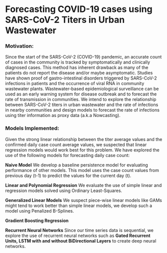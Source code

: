 # Forecasting COVID-19 cases using SARS-CoV-2 Titers in Urban Wastewater

### Motivation:

Since the start of the SARS-CoV-2 (COVID-19) pandemic, an accurate count of cases in the community is tracked by symptomatically and clinically diagnosed cases. 
This method has inherent drawback as many of the patients do not report the disease and/or maybe asymptomatic.
Studies have shown proof of gastro-intestinal disorders triggered by SARS-CoV-2 infections in patients and the occurrence of viral RNA in community wastewater plants. 
Wastewater-based epidemiological surveillance can be used as an early warning system for disease outbreak and to forecast the rate of transmission in communities.
We intend to explore the relationship between SARS-CoV-2 titers in urban wastewater and the rate of infections in nearby communities and design models to forecast the rate of infections using titer information as proxy data (a.k.a Nowcasting).

### Models Implemented:

Given the strong linear relationship between the titer average values and the confirmed daily case count average values, we suspected that linear regression models would work best for this problem. We have explored the use of the following models for forecasting daily case count:

**Naive Model**
We develop a baseline persistence model for evaluating performance of other models. This model uses the case count values from previous day (t-1) to predict the values for the current day (t). 

**Linear and Polynomial Regression**
We evaluate the use of simple linear and regression models solved using Ordinary Least-Squares. 

**Generalized Linear Models**
We suspect piece-wise linear models like GAMs might tend to work better than simple linear models, we develop such a model using Penalized B-Splines.

**Gradient Boosting Regression**

**Recurrent Neural Networks**
Since our time series data is sequential, we explore the use of recurrent neural networks such as **Gated Recurrent Units, LSTM with and without BiDirectional Layers** to create deep neural networks.

